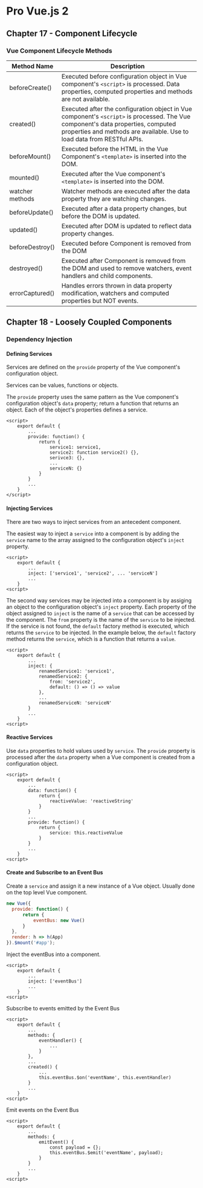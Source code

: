 # Pro Vue.js 2

## Chapter 17 - Component Lifecycle

### Vue Component Lifecycle Methods

| Method Name | Description |
|-------------|-------------|
| beforeCreate() | Executed before configuration object in Vue component's `<script>` is processed.  Data properties, computed properties and methods are not available. |
| created() | Executed after the configuration object in Vue component's `<script>` is processed.  The Vue component's data properties, computed properties and methods are available. Use to load data from RESTful APIs. |
| beforeMount() | Executed before the HTML in the Vue Component's `<template>` is inserted into the DOM. |
| mounted() | Executed after the Vue component's `<template>` is inserted into the DOM. |
| watcher methods | Watcher methods are executed after the data property they are watching changes. |
| beforeUpdate() | Executed after a data property changes, but before the DOM is updated. |
| updated() | Executed after DOM is updated to reflect data property changes. |
| beforeDestroy() | Executed before Component is removed from the DOM |
| destroyed() | Executed after Component is removed from the DOM and used to remove watchers, event handlers and child components. |
| errorCaptured() | Handles errors thrown in data property modification, watchers and computed properties but NOT events. |

## Chapter 18 - Loosely Coupled Components

### Dependency Injection

#### Defining Services

Services are defined on the `provide` property of the Vue component's configuration object.

Services can be values, functions or objects.

The `provide` property uses the same pattern as the Vue component's configuration object's `data` property; return a function that returns an object.  Each of the object's properties defines a service.

``` vue
<script>
    export default {
        ...
        provide: function() {
            return {
                service1: service1,
                service2: function service2() {},
                serivce3: {},
                ...
                serviceN: {}
            }
        }
        ...
    }
</script>
```

#### Injecting Services

There are two ways to inject services from an antecedent component.

The easiest way to inject a `service` into a component is by adding the `service` name to the array assigned to the configuration object's `inject` property.

``` vue
<script>
    export default {
        ...
        inject: ['service1', 'service2', ... 'serviceN']
        ...
    }
<script>
```
The second way services may be injected into a component is by assiging an object to the configuration object's `inject` property.  Each property of the object assigned to `inject` is the name of a `service` that can be accessed by the component.  The `from` property is the name of the `service` to be injected.  If the service is not found, the `default` factory method is executed, which returns the `service` to be injected.  In the example below, the `default` factory method returns the `service`, which is a function that returns a `value`. 

``` vue
<script>
    export default {
        ...
        inject: {
            renamedService1: 'service1',
            renamedService2: {
                from: 'service2',
                default: () => () => value
            },
            ...
            renamedServiceN: 'serviceN'
        }
        ...
    }
<script>
```

#### Reactive Services
Use `data` properties to hold values used by `service`.  The `provide` property is processed after the `data` property when a Vue component is created from a configuration object.

``` vue
<script>
    export default {
        ...
        data: function() {
            return {
                reactiveValue: 'reactiveString'
            }
        }
        ...
        provide: function() {
            return {
                service: this.reactiveValue
            }
        }
        ...
    }
<script>
```

#### Create and Subscribe to an Event Bus

Create a `service` and assign it a new instance of a Vue object.  Usually done on the top level Vue component.

``` JavaScript
new Vue({
  provide: function() {
      return {
          eventBus: new Vue()
      }
  },
  render: h => h(App)
}).$mount('#app');
```

Inject the eventBus into a component.
``` vue
<script>
    export default {
        ...
        inject: ['eventBus']
        ...
    }
<script>
```

Subscribe to events emitted by the Event Bus
``` vue
<script>
    export default {
        ...
        methods: {
            eventHandler() {
                ...
            }
        },
        ...
        created() {
            ...
            this.eventBus.$on('eventName', this.eventHandler)
        }
        ...
    }
<script>
```

Emit events on the Event Bus
``` vue
<script>
    export default {
        ...
        methods: {
            emitEvent() {
                const payload = {};
                this.eventBus.$emit('eventName', payload);
            }
        }
        ...
    }
<script>
```